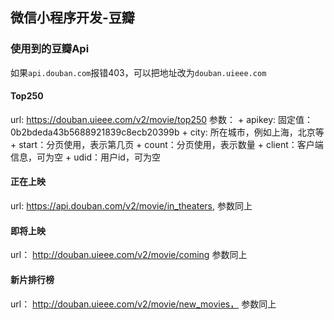 ## 微信小程序开发-豆瓣

### 使用到的豆瓣Api

  如果`api.douban.com`报错403，可以把地址改为`douban.uieee.com`


#### Top250
  url: https://douban.uieee.com/v2/movie/top250
  参数：
    + apikey: 固定值：0b2bdeda43b5688921839c8ecb20399b
    + city: 所在城市，例如上海，北京等
    + start：分页使用，表示第几页
    + count：分页使用，表示数量
    + client：客户端信息，可为空
    + udid：用户id，可为空

#### 正在上映
  url: https://api.douban.com/v2/movie/in_theaters,
  参数同上

#### 即将上映
  url： http://douban.uieee.com/v2/movie/coming
  参数同上

#### 新片排行榜
  url： http://douban.uieee.com/v2/movie/new_movies，
  参数同上